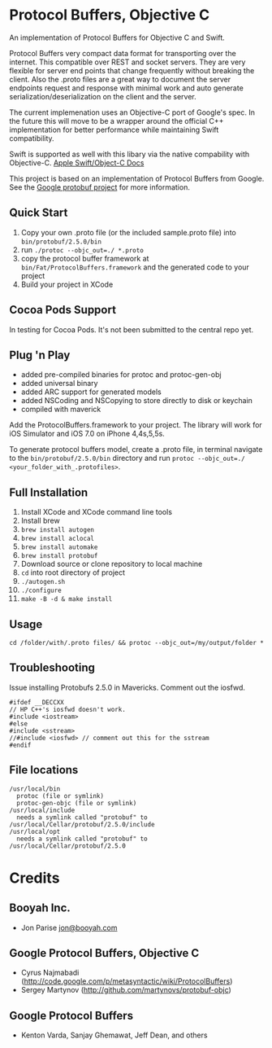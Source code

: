 # Protocol Buffers, Objective C

An implementation of Protocol Buffers for Objective C and Swift.

Protocol Buffers very compact data format for transporting over the internet. This compatible over REST and socket servers. They are very flexible for server end points that change frequently without breaking the client. Also the .proto files are a great way to document the server endpoints request and response with minimal work and auto generate serialization/deserialization on the client and the server. 

The current implemenation uses an Objective-C port of Google's spec. In the future this will move to be a wrapper around the official C++ implementation for better performance while maintaining Swift compatibility.

Swift is supported as well with this libary via the native compability with Objective-C. [Apple Swift/Object-C Docs][appl-swift]

[appl-swift]: https://developer.apple.com/library/prerelease/ios/documentation/Swift/Conceptual/BuildingCocoaApps/MixandMatch.html#//apple_ref/doc/uid/TP40014216-CH10-XID_75

This project is based on an implementation of Protocol Buffers from Google.  See the
[Google protobuf project][g-protobuf] for more information.

[g-protobuf]: https://developers.google.com/protocol-buffers

## Quick Start

1. Copy your own .proto file (or the included sample.proto file) into `bin/protobuf/2.5.0/bin`
2. run `./protoc --objc_out=./ *.proto`
3. copy the protocol buffer framework at `bin/Fat/ProtocolBuffers.framework` and the generated code to your project
4. Build your project in XCode


## Cocoa Pods Support

In testing for Cocoa Pods. It's not been submitted to the central repo yet.

## Plug 'n Play

* added pre-compiled binaries for protoc and protoc-gen-obj
* added universal binary
* added ARC support for generated models
* added NSCoding and NSCopying to store directly to disk or keychain
* compiled with maverick

Add the ProtocolBuffers.framework to your project. The library will work for iOS Simulator and iOS 7.0 on iPhone 4,4s,5,5s.  

To generate protocol buffers model, create a .proto file, in terminal navigate to the `bin/protobuf/2.5.0/bin` directory and run `protoc --objc_out=./ <your_folder_with_.protofiles>`.

## Full Installation

1. Install XCode and XCode command line tools
2. Install brew
3. `brew install autogen`
4. `brew install aclocal`
5. `brew install automake`
6. `brew install protobuf`
6. Download source or clone repository to local machine
7. `cd` into root directory of project
8. `./autogen.sh`
9. `./configure`
10. `make -B -d & make install`

## Usage

`cd /folder/with/.proto files/ && protoc --objc_out=/my/output/folder *`

## Troubleshooting

Issue installing Protobufs 2.5.0 in Mavericks. Comment out the iosfwd.  

    #ifdef __DECCXX
    // HP C++'s iosfwd doesn't work.
    #include <iostream>
    #else
    #include <sstream>
    //#include <iosfwd> // comment out this for the sstream
    #endif

## File locations

    /usr/local/bin 
      protoc (file or symlink)
      protoc-gen-objc (file or symlink)
    /usr/local/include
      needs a symlink called "protobuf" to /usr/local/Cellar/protobuf/2.5.0/include
    /usr/local/opt
      needs a symlink called "protobuf" to /usr/local/Cellar/protobuf/2.5.0


# Credits

Booyah Inc.
-------------------------------------------------------------------------------
- Jon Parise <jon@booyah.com>


Google Protocol Buffers, Objective C
-------------------------------------------------------------------------------
- Cyrus Najmabadi  (http://code.google.com/p/metasyntactic/wiki/ProtocolBuffers)
- Sergey Martynov  (http://github.com/martynovs/protobuf-objc)


Google Protocol Buffers
-------------------------------------------------------------------------------
- Kenton Varda, Sanjay Ghemawat, Jeff Dean, and others
